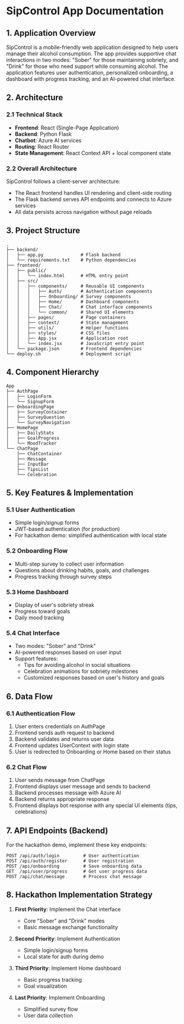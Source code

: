 # SipControl App Documentation

## 1. Application Overview

SipControl is a mobile-friendly web application designed to help users manage their alcohol consumption. The app provides supportive chat interactions in two modes: "Sober" for those maintaining sobriety, and "Drink" for those who need support while consuming alcohol. The application features user authentication, personalized onboarding, a dashboard with progress tracking, and an AI-powered chat interface.

## 2. Architecture

### 2.1 Technical Stack
- **Frontend**: React (Single-Page Application)
- **Backend**: Python Flask
- **Chatbot**: Azure AI services
- **Routing**: React Router
- **State Management**: React Context API + local component state

### 2.2 Overall Architecture
SipControl follows a client-server architecture:
- The React frontend handles UI rendering and client-side routing
- The Flask backend serves API endpoints and connects to Azure services
- All data persists across navigation without page reloads

## 3. Project Structure

```
.
├── backend/
│   ├── app.py              # Flask backend
│   └── requirements.txt    # Python dependencies
├── frontend/
│   ├── public/
│   │   └── index.html      # HTML entry point
│   ├── src/
│   │   ├── components/     # Reusable UI components
│   │   │   ├── Auth/       # Authentication components
│   │   │   ├── Onboarding/ # Survey components
│   │   │   ├── Home/       # Dashboard components
│   │   │   ├── Chat/       # Chat interface components
│   │   │   └── common/     # Shared UI elements
│   │   ├── pages/          # Page containers
│   │   ├── context/        # State management
│   │   ├── utils/          # Helper functions
│   │   ├── styles/         # CSS files
│   │   ├── App.jsx         # Application root
│   │   └── index.jsx       # JavaScript entry point
│   └── package.json        # Frontend dependencies
└── deploy.sh               # Deployment script
```

## 4. Component Hierarchy

```
App
├── AuthPage
│   ├── LoginForm
│   └── SignupForm
├── OnboardingPage
│   ├── SurveyContainer
│   ├── SurveyQuestion
│   └── SurveyNavigation
├── HomePage
│   ├── DailyStats
│   ├── GoalProgress
│   └── MoodTracker
└── ChatPage
    ├── ChatContainer
    ├── Message
    ├── InputBar
    ├── TipsList
    └── Celebration
```

## 5. Key Features & Implementation

### 5.1 User Authentication
- Simple login/signup forms
- JWT-based authentication (for production)
- For hackathon demo: simplified authentication with local state

### 5.2 Onboarding Flow
- Multi-step survey to collect user information
- Questions about drinking habits, goals, and challenges
- Progress tracking through survey steps

### 5.3 Home Dashboard
- Display of user's sobriety streak
- Progress toward goals
- Daily mood tracking

### 5.4 Chat Interface
- Two modes: "Sober" and "Drink"
- AI-powered responses based on user input
- Support features:
  - Tips for avoiding alcohol in social situations
  - Celebration animations for sobriety milestones
  - Customized responses based on user's history and goals

## 6. Data Flow

### 6.1 Authentication Flow
1. User enters credentials on AuthPage
2. Frontend sends auth request to backend
3. Backend validates and returns user data
4. Frontend updates UserContext with login state
5. User is redirected to Onboarding or Home based on their status

### 6.2 Chat Flow
1. User sends message from ChatPage
2. Frontend displays user message and sends to backend
3. Backend processes message with Azure AI
4. Backend returns appropriate response
5. Frontend displays bot response with any special UI elements (tips, celebrations)

## 7. API Endpoints (Backend)

For the hackathon demo, implement these key endpoints:

```
POST /api/auth/login         # User authentication
POST /api/auth/register      # User registration
POST /api/onboarding         # Save onboarding data
GET  /api/user/progress      # Get user progress data
POST /api/chat/message       # Process chat message
```

## 8. Hackathon Implementation Strategy

1. **First Priority**: Implement the Chat interface
   - Core "Sober" and "Drink" modes
   - Basic message exchange functionality

2. **Second Priority**: Implement Authentication
   - Simple login/signup forms
   - Local state for auth during demo

3. **Third Priority**: Implement Home dashboard
   - Basic progress tracking
   - Goal visualization

4. **Last Priority**: Implement Onboarding
   - Simplified survey flow
   - User data collection